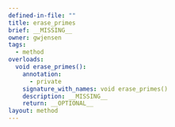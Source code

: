 ```yaml
---
defined-in-file: ""
title: erase_primes
brief: __MISSING__
owner: gwjensen
tags:
  - method
overloads:
  void erase_primes():
    annotation:
      - private
    signature_with_names: void erase_primes()
    description: __MISSING__
    return: __OPTIONAL__
layout: method
---
```


